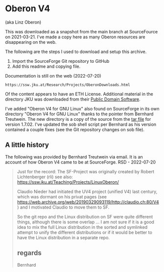 Oberon V4
=========

(aka Linz Oberon)

This was downloaded as a snapshot from the main branch 
at SourceFource on 2021-03-21. I've made a copy here
as many Oberon resources are disappearing on the web.

The following are the steps I used to download and
setup this archive.

1. Import the SourceForge Git repository to GitHub
2. Add this readme and copying file.

Documentation is still on the web (2022-07-20)

    https://ssw.jku.at/Research/Projects/OberonDownloads.html


Of the content appears to have an ETH License. Additional
material in the directory JKU was downloaded from 
their [Public Domain Software](JKU-Public-Domain). 

I've added "Oberon V4 for GNU Linux" also found on SourceForge
in its own directory "Oberon V4 for GNU Linux" thanks to the
pointer from Bernhard Treutwein. The new directory is a copy of
the source from the [tar file](https://sourceforge.net/projects/oberon/files/Oberon%20V4%20for%20GNU_Linux/1.7.02/oberon-1.7.02.tar.gz/download)
for version 1.7.02. I've updated the sob shell script per Bernhard
as his version contained a couple fixes (see the Git repository
changes on sob file).

A little history
----------------

The following was provided by Bernhard Treutwein via email. It is
an account of how Oberon V4 came to be at SourceForge. RSD - 2022-07-20

> Just for the record: The SF-Project was originally created by Robert
> Lichtenberger (rli)
> see also: https://ssw.jku.at/Teaching/Projects/LinuxOberon/
> 
> Claudio Nieder had initiated the UV4 project (unified V4) last century,
> which was dormant on his
> privat pages (see
> https://web.archive.org/web/20190329093119/http://claudio.ch:80/V4) and I
> motivated Claudio to move them to SF.
> 
> So the git repo and the Linux distribution on SF were quite different
> things, although there
> is some overlap ... I am not sure if it is a good idea to mix the full
> Linux distribution in the
> sorted and symlinked attempt to unify the different distributions or if
> it would be better to have
> the Linux distribution in a separate repo.
> 
> regards
> --
>    Bernhard
> 
